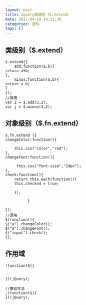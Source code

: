 ```yaml
---
layout: post
title: Jquery类级别（$.extend）
date: 2017-04-18 14:31:30
categories: 控件
tags: []
---
```

## 类级别（$.extend）

	$.extend({
	    add:function(a,b){
	return a+b;
	},
	    minus:function(a,b){
	return a-b;
	}
	});
	//调用
	var i = $.add(3,2);
	var j = $.minus(3,2);


## 对象级别（$.fn.extend）

	$.fn.extend ({
	changeColor:function(){

	    this.css("color","red");
	},
	changeFont:function(){

	     this.css("font-size","24px");
	},
	check:function(){
	    return this.each(function(){
	    this.checked = true;

	    });

	          }

	});
	//调用
	$(function(){
	$("a").changeColor();
	$("a").changeFont();
	$("input").check();
	});
## 作用域
	(function($){


	})(jQuery);

	//兼容写法
	;(function($){
	})(jQuery);



